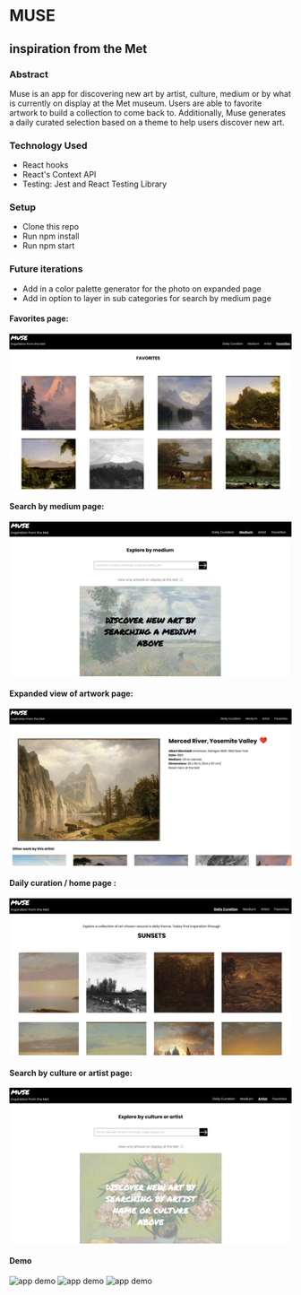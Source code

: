 # MUSE 
## inspiration from the Met

### Abstract
Muse is an app for discovering new art by artist, culture, medium or by what is currently on display at the Met museum. Users are able to favorite artwork to build a collection to come back to. Additionally, Muse generates a daily curated selection based on a theme to help users discover new art.

### Technology Used
- React hooks
- React's Context API
- Testing: Jest and React Testing Library

### Setup
- Clone this repo
- Run npm install
- Run npm start

### Future iterations
- Add in a color palette generator for the photo on expanded page
- Add in option to layer in sub categories for search by medium page

#### Favorites page:
![favorites page](public/Screenshots/favorites.png)

#### Search by medium page:
![search by medium page](public/Screenshots/medium.png)

#### Expanded view of artwork page:
![expanded page](public/Screenshots/expanded-view.png)

#### Daily curation / home page :
![daily curation page](public/Screenshots/daily-curation.png)

#### Search by culture or artist page:
![search by culture or artist page](public/Screenshots/culture-or-artist.png)

#### Demo
![app demo](https://media.giphy.com/media/efrJkFMJFldRQ7Iv9k/giphy.gif)
![app demo](https://media.giphy.com/media/l4p0bBcVHLeCAVXgYg/giphy.gif)
![app demo](https://media.giphy.com/media/ZZHDpPWDDutyLi1YuX/giphy.gif)
